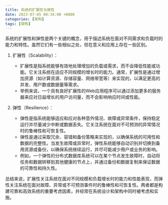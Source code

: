 ```yaml
---
title: 系统的扩展性与弹性
date: 2023-07-05 00:34:00 +0800
categories: [架构]
tags: [架构]
---
```


系统的扩展性和弹性是两个关键的概念，用于描述系统在面对不同需求和负载时的能力和特性。虽然它们有一些相似之处，但在意义和应用上存在一些区别。

1. 扩展性（Scalability）：
    
    - 扩展性是指系统能够有效地处理增加的负载或需求，而不会降低性能或功能。它关注系统在适应不同规模的增长时的能力。通常，扩展性是通过增加资源（如计算资源、存储容量、网络带宽等）来实现的，以满足更高的并发、用户数或数据量等需求。
    - 举例来说，一个具有良好扩展性的Web应用程序可以通过添加更多的服务器来应对日益增长的用户访问量，而不会影响响应时间或性能。
2. 弹性（Resilience）：
    
    - 弹性是指系统能够适应和应对各种意外情况、故障或异常条件，保持稳定运行并尽量减少中断或数据丢失。它关注系统在面对不可预测的异常情况时的鲁棒性和可恢复性。
    - 弹性是通过采取冗余、容错和备份策略来实现的，以确保系统的可用性和数据的完整性。当发生故障或异常时，弹性系统能够自动识别并切换到备用资源或备份，以确保系统继续运行，并尽可能减少用户或业务的影响。
    - 例如，一个弹性的分布式数据库系统可以在某个节点发生故障时，自动将任务和数据转移到其他健康的节点上，并通过备份和数据复制来保证数据的可靠性和持久性。

总结来说，扩展性关注系统在面对不同规模和负载增长时的能力和性能表现，而弹性关注系统在面对故障、异常或不可预测事件时的鲁棒性和可恢复性。两者都是构建可靠和高效系统的重要考虑因素，并经常在系统设计和架构中同时被考虑和实施。